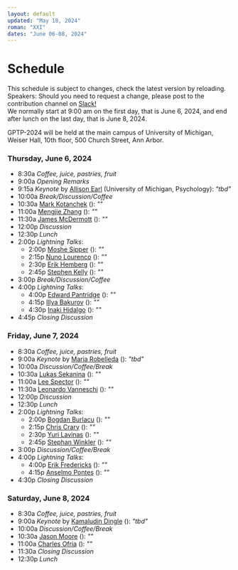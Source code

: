 ```yaml
---
layout: default
updated: "May 18, 2024"
roman: "XXI"
dates: "June 06-08, 2024"
---
```


# Schedule

This schedule is subject to  changes, check the latest version by reloading. Speakers: Should you need to request a change, please post to the contribution channel on [Slack!](https://gptp-workshops.slack.com)  
We normally start at 9:00 am on the first day, that is June 6, 2024,
and end after lunch on the last day, that is June 8, 2024.  

GPTP-2024 will be held at the main campus of University of Michigan, Weiser Hall, 10th floor, 500 Church Street, Ann Arbor.

### Thursday, June 6, 2024

- 8:30a _Coffee, juice, pastries, fruit_
- 9:00a _Opening Remarks_
- 9:15a _Keynote_ by [Allison Earl](https://lsa.umich.edu/psych/people/faculty/anearl.html) (University of Michigan, Psychology): _"tbd"_
- 10:00a _Break/Discussion/Coffee_
- 10:30a [Mark Kotanchek](https://) (): _""_
- 11:00a [Mengjie Zhang](https://) (): _""_
- 11:30a [James McDermott](https://) (): _""_
- 12:00p _Discussion_
- 12:30p _Lunch_
- 2:00p _Lightning Talks_: 
  - 2:00p [Moshe Sipper](https://) (): _""_
  - 2:15p [Nuno Lourenco](https://) ():  _""_
  - 2:30p [Erik Hemberg](https://) ():  _""_
  - 2:45p [Stephen Kelly](https://) ():  _""_
- 3:00p _Break/Discussion/Coffee_
- 4:00p _Lightning Talks_:  
  - 4:00p [Edward Pantridge](https://) (): _""_
  - 4:15p [Illya Bakurov](https://) (): _""_
  - 4:30p [Inaki Hidalgo](https://) (): _""_
- 4:45p _Closing Discussion_

### Friday, June 7, 2024

- 8:30a _Coffee, juice, pastries, fruit_
- 9:00a _Keynote_ by [Maria Robelleda](https://) (): _"tbd"_
- 10:00a _Discussion/Coffee/Break_
- 10:30a [Lukas Sekanina](https://) (): _""_
- 11:00a [Lee Spector](https://) (): _""_
- 11:30a [Leonardo Vanneschi](https://) (): _""_
- 12:00p _Discussion_
- 12:30p _Lunch_
- 2:00p _Lightning Talks_: 
  - 2:00p [Bogdan Burlacu](https://) (): _""_
  - 2:15p [Chris Crary](https://) ():  _""_
  - 2:30p [Yuri Lavinas](https://) ():  _""_
  - 2:45p [Stephan Winkler](https://) ():  _""_
- 3:00p _Discussion/Coffee/Break_
- 4:00p _Lightning Talks_:  
  - 4:00p [Erik Fredericks](https://) (): _""_
  - 4:15p [Anselmo Pontes](https://) (): _""_
- 4:30p _Closing Discussion_

### Saturday, June 8, 2024
- 8:30a _Coffee, juice, pastries, fruit_
- 9:00a _Keynote_ by [Kamaludin Dingle](https://) (): _"tbd"_
- 10:00a _Discussion/Coffee/Break_
- 10:30a [Jason Moore](https://) (): _""_
- 11:00a [Charles Ofria](https://) (): _""_
- 11:30a _Closing Discussion_
- 12:30p _Lunch_

<!-- ## For travel preparations -->





